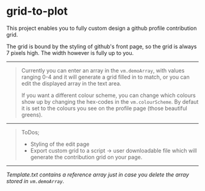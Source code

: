# grid-to-plot

This project enables you to fully custom design a github profile contribution grid.

The grid is bound by the styling of github's front page, so the grid is always 7 pixels high. The width however is fully up to you.

---
> Currently you can enter an array in the `vm.demoArray`, with values ranging 0-4 and it will generate a grid filled in to match, or you can edit the displayed array in the text area. 
>
> If you want a different colour scheme, you can change which colours show up by changing the hex-codes in the `vm.colourScheme`. 
> By defaut it is set to the colours you see on the profile page (those beautiful greens).
>
> 
---
> ToDos;
> - Styling of the edit page
> - Export custom grid to a script -> user downloadable file which will generate the contribution grid on your page.
---
_Template.txt contains a reference array just in case you delete the array stored in `vm.demoArray`._